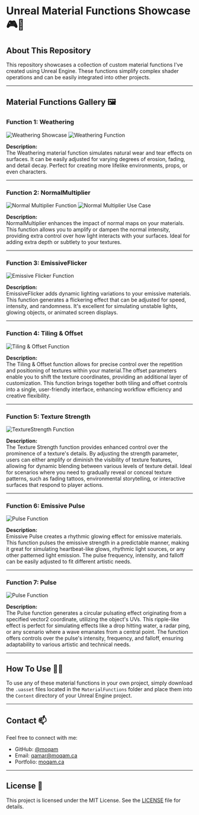 # Unreal Material Functions Showcase 🎮🎨

## About This Repository

This repository showcases a collection of custom material functions I've created using Unreal Engine. These functions simplify complex shader operations and can be easily integrated into other projects.

---

## Material Functions Gallery 🖼️

### Function 1: Weathering
![Weathering Showcase](images/mohammedqamar_materialfunction_weathering_A.png)
![Weathering Function](images/mohammedqamar_materialfunction_weathering_B.png)

**Description:**  
The Weathering material function simulates natural wear and tear effects on surfaces. It can be easily adjusted for varying degrees of erosion, fading, and detail decay. Perfect for creating more lifelike environments, props, or even characters.

---

### Function 2: NormalMultiplier
![Normal Multiplier Function](images/mohammedqamar_materialfunction_normalMultiplier_A.png)
![Normal Multiplier Use Case](images/mohammedqamar_materialfunction_normalMultiplier_B.png)

**Description:**  
NormalMultiplier enhances the impact of normal maps on your materials. This function allows you to amplify or dampen the normal intensity, providing extra control over how light interacts with your surfaces. Ideal for adding extra depth or subtlety to your textures.

---

### Function 3: EmissiveFlicker
![Emissive Flicker Function](images/mohammedqamar_materialfunction_emissiveflicker_A.png)

**Description:**  
EmissiveFlicker adds dynamic lighting variations to your emissive materials. This function generates a flickering effect that can be adjusted for speed, intensity, and randomness. It's excellent for simulating unstable lights, glowing objects, or animated screen displays.

---

### Function 4: Tiling & Offset
![Tiling & Offset Function](images/mohammedqamar_materialfunction_tiling&offset_A.png)

**Description:**  
The Tiling & Offset function allows for precise control over the repetition and positioning of textures within your material.The offset parameters enable you to shift the texture coordinates, providing an additional layer of customization. This function brings together both tiling and offset controls into a single, user-friendly interface, enhancing workflow efficiency and creative flexibility.

---

### Function 5: Texture Strength
![TextureStrength Function](images/mohammedqamar_materialfunction_TextureStrength_A.png)

**Description:**  
The Texture Strength function provides enhanced control over the prominence of a texture's details. By adjusting the strength parameter, users can either amplify or diminish the visibility of texture features, allowing for dynamic blending between various levels of texture detail. Ideal for scenarios where you need to gradually reveal or conceal texture patterns, such as fading tattoos, environmental storytelling, or interactive surfaces that respond to player actions.

---

### Function 6: Emissive Pulse
![Pulse Function](images/mohammedqamar_materialfunction_emissivePulse_A.png)

**Description:**  
Emissive Pulse creates a rhythmic glowing effect for emissive materials. This function pulses the emissive strength in a predictable manner, making it great for simulating heartbeat-like glows, rhythmic light sources, or any other patterned light emission. The pulse frequency, intensity, and falloff can be easily adjusted to fit different artistic needs.

---

### Function 7: Pulse
![Pulse Function](images/mohammedqamar_materialfunction_emissivePulse_A.png)

**Description:**  
The Pulse function generates a circular pulsating effect originating from a specified vector2 coordinate, utilizing the object's UVs. 
This ripple-like effect is perfect for simulating effects like a drop hitting water, a radar ping, or any scenario where a wave emanates from a central point. The function offers controls over the pulse's intensity, frequency, and falloff, ensuring adaptability to various artistic and technical needs.

---

## How To Use 👨‍💻

To use any of these material functions in your own project, simply download the `.uasset` files located in the `MaterialFunctions` folder and place them into the `Content` directory of your Unreal Engine project.

---

## Contact 📫

Feel free to connect with me:

- GitHub: [@moqam](https://github.com/moqam)
- Email: qamar@moqam.ca
- Portfolio: [moqam.ca](https://moqam.ca)

---

## License 📝

This project is licensed under the MIT License. See the [LICENSE](LICENSE.md) file for details.
